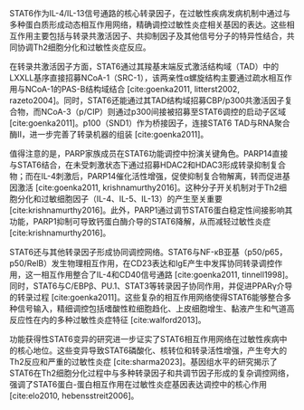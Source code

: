 STAT6作为IL-4/IL-13信号通路的核心转录因子，在过敏性疾病发病机制中通过与多种蛋白质形成动态相互作用网络，精确调控过敏性炎症相关基因的表达。这些相互作用主要包括与转录共激活因子、共抑制因子及其他信号分子的特异性结合，共同协调Th2细胞分化和过敏性炎症反应。

在转录共激活因子方面，STAT6通过其羧基末端反式激活结构域（TAD）中的LXXLL基序直接招募NCoA-1（SRC-1），该两亲性α螺旋结构主要通过疏水相互作用与NCoA-1的PAS-B结构域结合 [cite:goenka2011, litterst2002, razeto2004]。同时，STAT6还能通过其TAD结构域招募CBP/p300共激活因子复合物，而NCoA-3（p/CIP）则通过p300间接被招募至STAT6调控的启动子区域 [cite:goenka2011]。p100（SND1）作为桥接因子，连接STAT6 TAD与RNA聚合酶II，进一步完善了转录机器的组装 [cite:goenka2011]。

值得注意的是，PARP家族成员在STAT6功能调控中扮演关键角色。PARP14直接与STAT6结合，在未受刺激状态下通过招募HDAC2和HDAC3形成转录抑制复合物；而在IL-4刺激后，PARP14催化活性增强，促使抑制复合物解离，转而促进基因激活 [cite:goenka2011, krishnamurthy2016]。这种分子开关机制对于Th2细胞分化和过敏细胞因子（IL-4、IL-5、IL-13）的产生至关重要 [cite:krishnamurthy2016]。此外，PARP1通过调节STAT6蛋白稳定性间接影响其功能，PARP1抑制可导致钙蛋白酶介导的STAT6降解，从而减轻过敏性炎症 [cite:krishnamurthy2016]。

STAT6还与其他转录因子形成协同调控网络。STAT6与NF-κB亚基（p50/p65，p50/RelB）发生物理相互作用，在CD23表达和IgE产生中发挥协同转录调控作用，这一相互作用整合了IL-4和CD40信号通路 [cite:goenka2011, tinnell1998]。同时，STAT6与C/EBPβ、PU.1、STAT3等转录因子协同作用，并促进PPARγ介导的转录过程 [cite:goenka2011]。这些复杂的相互作用网络使得STAT6能够整合多种信号输入，精细调控包括嗜酸性粒细胞趋化、上皮细胞增生、黏液产生和气道高反应性在内的多种过敏性炎症特征 [cite:walford2013]。

功能获得性STAT6变异的研究进一步证实了STAT6相互作用网络在过敏性疾病中的核心地位。这些变异导致STAT6磷酸化、核转位和转录活性增强，产生夸大的Th2反应和严重的过敏性炎症 [cite:sharma2023]。基因组水平的研究揭示了STAT6在Th2细胞分化过程中与多种转录因子和共调节因子形成的复杂调控网络，强调了STAT6蛋白-蛋白相互作用在过敏性炎症基因表达调控中的核心作用 [cite:elo2010, hebensstreit2006]。